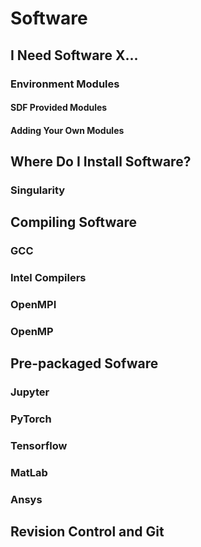 # Software



## I Need Software X...

### Environment Modules

#### SDF Provided Modules

#### Adding Your Own Modules


## Where Do I Install Software?

### Singularity

## Compiling Software

### GCC

### Intel Compilers


### OpenMPI

### OpenMP


## Pre-packaged Sofware

### Jupyter

### PyTorch

### Tensorflow

### MatLab

### Ansys


## Revision Control and Git


